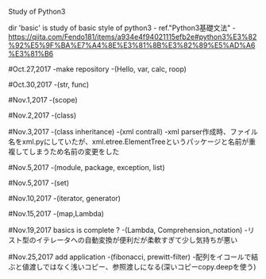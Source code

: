 Study of Python3

dir 'basic' is study of basic style of python3 - ref."Python3基礎文法" - https://qiita.com/Fendo181/items/a934e4f94021115efb2e#python3%E3%82%92%E5%9F%BA%E7%A4%8E%E3%81%8B%E3%82%89%E5%AD%A6%E3%81%B6


#Oct.27,2017
-make repository
-(Hello, var, calc, roop) 

#Oct.30,2017
-(str, func)

#Nov.1,2017
-(scope)

#Nov.2,2017
-(class)

#Nov.3,2017
-(class inheritance)
-(xml contrall)
-xml parser作成時、ファイル名をxml.pyにしていたが、xml.etree.ElementTreeというパッケージと名前が重複してしまうため名前の変更をした

#Nov.5,2017
-(module, package, exception, list) 

#Nov.5,2017
-(set)

#Nov.10,2017
-(iterator, generator)

#Nov.15,2017
-(map,Lambda)

#Nov.19,2017
basics is complete ?
-(Lambda, Comprehension_notation)
-リスト型のイテレータへの自動変換が便利だが柔軟すぎて少し気持ちが悪い

#Nov.25,2017
add application
-(fibonacci, prewitt-filter)
-配列をイコールで結ぶと値渡しではなく浅いコピー、参照渡しになる(深いコピーcopy.deepを使う)

